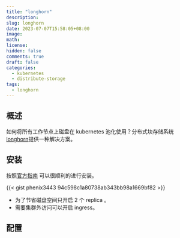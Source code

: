 ```yaml
---
title: "longhorn"
description:
slug: longhorn
date: 2023-07-07T15:58:05+08:00
image:
math:
license:
hidden: false
comments: true
draft: false
categories:
  - kubernetes
  - distribute-storage
tags:
  - longhorn
---
```


## 概述

如何将所有工作节点上磁盘在 kubernetes 池化使用？分布式块存储系统[longhorn](https://longhorn.io/docs/1.4.2/what-is-longhorn/)提供一种解决方案。

## 安装

按照[官方指南](https://longhorn.io/docs/1.4.2/deploy/install/install-with-helm/) 可以很顺利的进行安装。

{{< gist phenix3443 94c598c1a80738ab343bb98a1669bf82 >}}

- 为了节省磁盘空间只开启 2 个 replica 。
- 需要集群外访问可以开启 ingress。

## 配置
